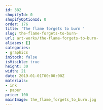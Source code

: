 ```yaml
---
id: 382
shopifyId: 0
shopifyOptionId: 0
order: 176
title: 'The flame forgets to burn '
slug: the-flame-forgets-to-burn-
url: art-works/the-flame-forgets-to-burn-
aliases: []
categories:
- graphics
inStock: false
isVisible: true
height: 30
width: 21
date: 2019-01-01T00:00:00Z
materials:
- ink
- paper
price: 100
mainImage: the_flame_forgets_to_burn.jpg
---
```

